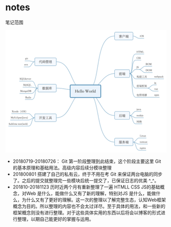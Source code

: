 # notes
笔记范围

![Hello world](./images/HelloWorld.png)


* 20180719-20180726： Git 第一阶段整理到此结束，这个阶段主要这里 Git 的基本原理和基础用法。高级内容后续分模块整理
* 201800801 搭建了自己的私有云，终于不用在考 Git 来保证两台电脑的同步了。之后的提交就整理完一些模块后统一提交了，已保证日志的优美 ^_^。
* 201810-20181123 历时近两个月有重新整理了一遍 HTMLL CSS JS的基础概念，对Web 是什么，能做什么又有了新的理解，特别对JS 是什么，能做什么，为什么又有了更好的理解。这一次的整理以了解完整生态，认知Web框架概念为目的。所以整理的内容也不会太过详尽。至于具体的用法，和一些新的框架概念则没有进行整理。对于这些具体实用的东西以后将会以博客的形式进行整理，以期自己能更好的掌握与运用。
